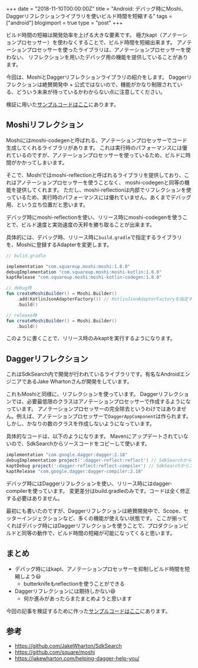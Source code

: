 +++
date = "2018-11-10T00:00:00Z"
title = "Android: デバッグ時にMoshi、Daggerリフレクションライブラリを使いビルド時間を短縮する"
tags = ["android"]
blogimport = true
type = "post"
+++

ビルド時間の短縮は開発効率を上げる大きな要素です。
極力kapt（アノテーションプロセッサー）を使わなくすることで、ビルド時間を短縮出来ます。
アノテーションプロセッサーを使ったライブラリは、アノテーションプロセッサーを使わない、
リフレクションを用いたデバッグ用の機能を提供していることがあります。

今回は、MoshiとDaggerリフレクションライブラリの紹介をします。
Daggerリフレクションは絶賛開発中 + 公式ではないので、機能がかなり制限されている、どういう未来が待っているかわからない点に注意してください。

検証に用いた[サンプルコードはここ](https://github.com/satoshun-android-example/DebugReflectExample)にあります。

## Moshiリフレクション

Moshiにはmoshi-codegenと呼ばれる、アノテーションプロセッサーでコード生成してくれるライブラリがあります。
これは実行時のパフォーマンスには優れているのですが、アノテーションプロセッサーを使っているため、ビルドに時間がかかってしまいます。

そこで、Moshiではmoshi-reflectionと呼ばれるライブラリを提供しており、これはアノテーションプロセッサーを使うことなく、
moshi-codegenと同等の機能を提供してくれます。
ただし、moshi-reflectionは内部でリフレクションを使っているため、実行時のパフォーマンスには優れていません。あくまでデバッグ用、という立ち位置だと思います。

デバッグ時にmoshi-reflectionを使い、リリース時にmoshi-codegenを使うことで、ビルド速度と実効速度の天秤を勝ち取ることが出来ます。

具体的には、デバッグ時、リリース時に`build.gradle`で指定するライブラリを、Moshiに登録するAdapterを変更します。

```groovy
// bulid.gradle

implementation "com.squareup.moshi:moshi:1.8.0"
debugImplementation "com.squareup.moshi:moshi-kotlin:1.8.0"
kaptRelease "com.squareup.moshi:moshi-kotlin-codegen:1.8.0"
```

```kotlin
// debug時
fun createMoshiBuilder() = Moshi.Builder()
    .add(KotlinJsonAdapterFactory()) // KotlinJsonAdapterFactoryを指定する
    .build()

// release時
fun createMoshiBuilder() = Moshi.Builder()
    .build()
```

このように書くことで、リリース時のみkaptを実行するようになります。

## Daggerリフレクション

これはSdkSearch内で開発が行われているライブラリです。有名なAndroidエンジニアであるJake Whartonさんが開発をしています。

これもMoshiと同様に、リフレクションを使っています。
Daggerリフレクションでは、必要最低限のクラスはアノテーションプロセッサーで作成するようになっています。
アノテーションプロセッサーの完全除去というわけではありません。例えば、アノテーションプロセッサーで`DaggerAppComponent`は作られます。
しかし、かなりの数のクラスを作成しないようになっています。

具体的なコードは、以下のようになります。
Mavenにアップデートされていないので、SdkSearchからソースコードをコピーして使います。

```groovy
implementation "com.google.dagger:dagger:2.18"
debugImplementation project(':dagger-reflect:reflect') // SdkSearchからコピー
kaptDebug project(':dagger-reflect:reflect-compiler') // SdkSearchからコピー
kaptRelease "com.google.dagger:dagger-compiler:2.18"
```

デバッグ時にはDaggerリフレクションを使い、リリース時にはdagger-compilerを使っています。
変更差分はbuild.gradleのみです。コードは全く修正する必要はありません。

最初にも書いたのですが、Daggerリフレクションは絶賛開発中で、Scope、セッターインジェクションなど、多くの機能が使えない状態です。
ここが揃ってくればデバッグ時にはDaggerリフレクションを使うことで、プロダクションビルドと同等の動作で、ビルド時間の短縮が可能になってくると思います。

## まとめ

- デバッグ時にはkapt、アノテーションプロセッサーを抑制しビルド時間を短縮しよう😃
  - butterknifeもreflectionを使うことができる
- Daggerリフレクションには期待しかない😄
  - 何か進みがあったらまたまとめようと思います

今回の記事を検証するために作った[サンプルコードはここ](https://github.com/satoshun-android-example/DebugReflectExample)にあります。

## 参考

- https://github.com/JakeWharton/SdkSearch
- https://github.com/square/moshi
- https://jakewharton.com/helping-dagger-help-you/
